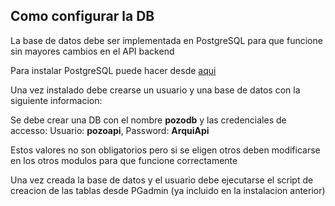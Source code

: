 ## Como configurar la DB
La base de datos debe ser implementada en PostgreSQL para que funcione sin mayores cambios en el API backend

Para instalar PostgreSQL puede hacer desde [aqui](https://www.enterprisedb.com/downloads/postgres-postgresql-downloads)

Una vez instalado debe crearse un usuario y una base de datos con la siguiente informacion:

Se debe crear una DB con el nombre **pozodb** y las credenciales de accesso: 
Usuario: **pozoapi**, Password: **ArquiApi**

Estos valores no son obligatorios pero si se eligen otros deben modificarse en los otros modulos para que funcione correctamente

Una vez creada la base de datos y el usuario debe ejecutarse el script de creacion de las tablas desde PGadmin (ya incluido en la instalacion anterior)